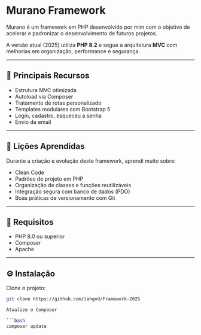 # Murano Framework

Murano é um framework em PHP desenvolvido por mim com o objetivo de acelerar e padronizar o desenvolvimento de futuros projetos.  

A versão atual (2025) utiliza **PHP 8.2** e segue a arquitetura **MVC** com melhorias em organização, performance e segurança.

---

## 🚀 Principais Recursos

- Estrutura MVC otimizada
- Autoload via Composer
- Tratamento de rotas personalizado
- Templates modulares com Bootstrap 5
- Login, cadastro, esqueceu a senha
- Envio de email

---

## 📘 Lições Aprendidas

Durante a criação e evolução deste framework, aprendi muito sobre:

- Clean Code
- Padrões de projeto em PHP
- Organização de classes e funções reutilizáveis
- Integração segura com banco de dados (PDO)
- Boas práticas de versionamento com Git

---

## 🧰 Requisitos

- PHP 8.0 ou superior  
- Composer  
- Apache

---

## ⚙️ Instalação

Clone o projeto:

```bash
git clone https://github.com/iahgod/Framework-2025

Atualize o Composer

```bash
composer update
